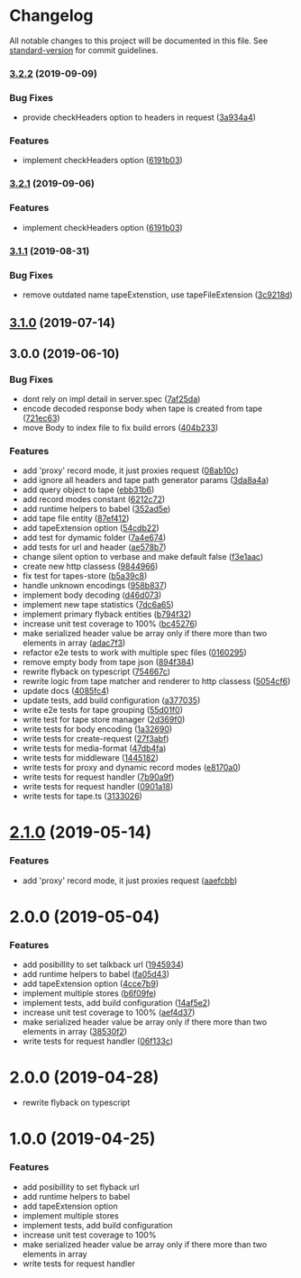 # Changelog

All notable changes to this project will be documented in this file. See [standard-version](https://github.com/conventional-changelog/standard-version) for commit guidelines.

### [3.2.2](https://github.com/gzaripov/flyback/compare/v3.1.1...v3.2.2) (2019-09-09)


### Bug Fixes

* provide checkHeaders option to headers in request ([3a934a4](https://github.com/gzaripov/flyback/commit/3a934a4))


### Features

* implement checkHeaders option ([6191b03](https://github.com/gzaripov/flyback/commit/6191b03))



### [3.2.1](https://github.com/gzaripov/flyback/compare/v3.1.1...v3.2.1) (2019-09-06)


### Features

* implement checkHeaders option ([6191b03](https://github.com/gzaripov/flyback/commit/6191b03))



### [3.1.1](https://github.com/gzaripov/flyback/compare/v3.1.0...v3.1.1) (2019-08-31)


### Bug Fixes

* remove outdated name tapeExtenstion, use tapeFileExtension ([3c9218d](https://github.com/gzaripov/flyback/commit/3c9218d))



## [3.1.0](https://github.com/gzaripov/flyback/compare/v3.0.0...v3.1.0) (2019-07-14)



## 3.0.0 (2019-06-10)


### Bug Fixes

* dont rely on impl detail in server.spec ([7af25da](https://github.com/gzaripov/flyback/commit/7af25da))
* encode decoded response body when tape is created from tape ([721ec63](https://github.com/gzaripov/flyback/commit/721ec63))
* move Body to index file to fix build errors ([404b233](https://github.com/gzaripov/flyback/commit/404b233))


### Features

* add 'proxy' record mode, it just proxies request ([08ab10c](https://github.com/gzaripov/flyback/commit/08ab10c))
* add ignore all headers and tape path generator params ([3da8a4a](https://github.com/gzaripov/flyback/commit/3da8a4a))
* add query object to tape ([ebb31b6](https://github.com/gzaripov/flyback/commit/ebb31b6))
* add record modes constant ([6212c72](https://github.com/gzaripov/flyback/commit/6212c72))
* add runtime helpers to babel ([352ad5e](https://github.com/gzaripov/flyback/commit/352ad5e))
* add tape file entity ([87ef412](https://github.com/gzaripov/flyback/commit/87ef412))
* add tapeExtension option ([54cdb22](https://github.com/gzaripov/flyback/commit/54cdb22))
* add test for dymamic folder ([7a4e674](https://github.com/gzaripov/flyback/commit/7a4e674))
* add tests for url and header ([ae578b7](https://github.com/gzaripov/flyback/commit/ae578b7))
* change silent option to verbase and make default false ([f3e1aac](https://github.com/gzaripov/flyback/commit/f3e1aac))
* create new http classess ([9844966](https://github.com/gzaripov/flyback/commit/9844966))
* fix test for tapes-store ([b5a39c8](https://github.com/gzaripov/flyback/commit/b5a39c8))
* handle unknown encodings ([958b837](https://github.com/gzaripov/flyback/commit/958b837))
* implement body decoding ([d46d073](https://github.com/gzaripov/flyback/commit/d46d073))
* implement new tape statistics ([7dc6a65](https://github.com/gzaripov/flyback/commit/7dc6a65))
* implement primary flyback entities ([b794f32](https://github.com/gzaripov/flyback/commit/b794f32))
* increase unit test coverage to 100% ([bc45276](https://github.com/gzaripov/flyback/commit/bc45276))
* make serialized header value be array only if there more than two elements in array ([adac7f3](https://github.com/gzaripov/flyback/commit/adac7f3))
* refactor e2e tests to work with multiple spec files ([0160295](https://github.com/gzaripov/flyback/commit/0160295))
* remove empty body from tape json ([894f384](https://github.com/gzaripov/flyback/commit/894f384))
* rewrite flyback on typescript ([754667c](https://github.com/gzaripov/flyback/commit/754667c))
* rewrite logic from tape matcher and renderer to http classess ([5054cf6](https://github.com/gzaripov/flyback/commit/5054cf6))
* update docs ([4085fc4](https://github.com/gzaripov/flyback/commit/4085fc4))
* update tests, add build configuration ([a377035](https://github.com/gzaripov/flyback/commit/a377035))
* write e2e tests for tape grouping ([55d01f0](https://github.com/gzaripov/flyback/commit/55d01f0))
* write test for tape store manager ([2d369f0](https://github.com/gzaripov/flyback/commit/2d369f0))
* write tests for body encoding ([1a32690](https://github.com/gzaripov/flyback/commit/1a32690))
* write tests for create-request ([27f3abf](https://github.com/gzaripov/flyback/commit/27f3abf))
* write tests for media-format ([47db4fa](https://github.com/gzaripov/flyback/commit/47db4fa))
* write tests for middleware ([1445182](https://github.com/gzaripov/flyback/commit/1445182))
* write tests for proxy and dynamic record modes ([e8170a0](https://github.com/gzaripov/flyback/commit/e8170a0))
* write tests for request handler ([7b90a9f](https://github.com/gzaripov/flyback/commit/7b90a9f))
* write tests for request handler ([0901a18](https://github.com/gzaripov/flyback/commit/0901a18))
* write tests for tape.ts ([3133026](https://github.com/gzaripov/flyback/commit/3133026))



# [2.1.0](https://github.com/ijpiantanida/talkback/compare/v2.0.0...v2.1.0) (2019-05-14)


### Features

* add 'proxy' record mode, it just proxies request ([aaefcbb](https://github.com/ijpiantanida/talkback/commit/aaefcbb))



# 2.0.0 (2019-05-04)


### Features

* add posibillity to set talkback url ([1945934](https://github.com/ijpiantanida/talkback/commit/1945934))
* add runtime helpers to babel ([fa05d43](https://github.com/ijpiantanida/talkback/commit/fa05d43))
* add tapeExtension option ([4cce7b9](https://github.com/ijpiantanida/talkback/commit/4cce7b9))
* implement multiple stores ([b6f09fe](https://github.com/ijpiantanida/talkback/commit/b6f09fe))
* implement tests, add build configuration ([14af5e2](https://github.com/ijpiantanida/talkback/commit/14af5e2))
* increase unit test coverage to 100% ([aef4d37](https://github.com/ijpiantanida/talkback/commit/aef4d37))
* make serialized header value be array only if there more than two elements in array ([38530f2](https://github.com/ijpiantanida/talkback/commit/38530f2))
* write tests for request handler ([06f133c](https://github.com/ijpiantanida/talkback/commit/06f133c))



# 2.0.0 (2019-04-28)

* rewrite flyback on typescript

# 1.0.0 (2019-04-25)

### Features

* add posibillity to set flyback url
* add runtime helpers to babel
* add tapeExtension option
* implement multiple stores 
* implement tests, add build configuration 
* increase unit test coverage to 100% 
* make serialized header value be array only if there more than two elements in array 
* write tests for request handler 
